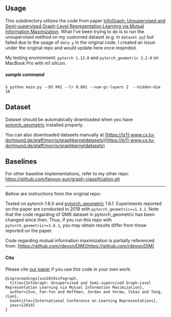 ## Usage
This subdirectory utilizes the code from paper [InfoGraph: Unsupervised and Semi-supervised Graph-Level Representation Learning via Mutual Information Maximization](https://openreview.net/forum?id=r1lfF2NYvH).
What I've been trying to do is to run the unsupervised method on my customed dataset (e.g. in `dataset.py`) but failed due to the usage of `data.y` in the original code. I created an issue under the original repo and would update here once respnded.

My testing environment: `pytorch 1.13.0` and `pytorch_geometric 2.2.0` on MacBook Pro with m1 silicon.

##### sample command
```
$ python main.py --DS KKI --lr 0.001 --num-gc-layers 2  --hidden-dim 10
```

## Dataset
Dataset should be automatically downloaded when you have [pytorch_geometric](https://github.com/rusty1s/pytorch_geometric) installed properly.

You can also downloaded datasets manually at [https://ls11-www.cs.tu-dortmund.de/staff/morris/graphkerneldatasets](https://ls11-www.cs.tu-dortmund.de/staff/morris/graphkerneldatasets)

## Baselines
For other baseline implementations, refer to my other repo: https://github.com/fanyun-sun/graph-classification.git

---
Bellow are instructions from the original repo:

Tested on pytorch 1.6.0 and [pytorch\_geometric](https://github.com/rusty1s/pytorch_geometric) 1.6.1. Experiments reported on the paper are conducted in 2019 with `pytorch_geometric==1.3.1`. 
Note that the code regarding of QM9 dataset in pytorch\_geometric has been changed since then. Thus, if you run this repo with `pytorch_geometric>=1.6.1`, you may obtain results differ from those reported on the paper.

Code regarding mutual information maximization is partially referenced from: [https://github.com/rdevon/DIM](https://github.com/rdevon/DIM)
#### Cite

Please cite [our paper](https://openreview.net/pdf?id=r1lfF2NYvH) if you use this code in your own work:

```
@inproceedings{sun2019infograph,
  title={InfoGraph: Unsupervised and Semi-supervised Graph-Level Representation Learning via Mutual Information Maximization},
  author={Sun, Fan-Yun and Hoffman, Jordan and Verma, Vikas and Tang, Jian},
  booktitle={International Conference on Learning Representations},
  year={2019}
}
```


